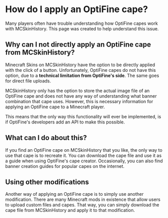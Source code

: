 # How do I apply an OptiFine cape?

Many players often have trouble understanding how OptiFine capes work with MCSkinHistory. This page was created to help understand this issue.

## Why can I not directly apply an OptiFine cape from MCSkinHistory?

Minecraft Skins on MCSkinHistory have the option to be directly applied with the click of a button. Unfortunately, OptiFine capes do not have this option, due to a **technical limitation from OptiFine's side**. The same goes for direct file uploads.

MCSkinHistory only has the option to store the actual image file of an OptiFine cape and does not have any way of understanding what banner combination that cape uses. However, this is necessary information for applying an OptiFine cape to a Minecraft player.

This means that the only way this functionality will ever be implemented, is if OptiFine's developers add an API to make this possible.

## What can I do about this?

If you find an OptiFine cape on MCSkinHistory that you like, the only way to use that cape is to recreate it. You can download the cape file and use it as a guide when using OptiFine's cape creator. Occasionally, you can also find banner creation guides for popular capes on the internet.

## Using other modifications

Another way of applying an OptiFine cape is to simply use another modification. There are many Minecraft mods in existence that allow users to upload custom files and capes. That way, you can simply download the cape file from MCSkinHistory and apply it to that modification.